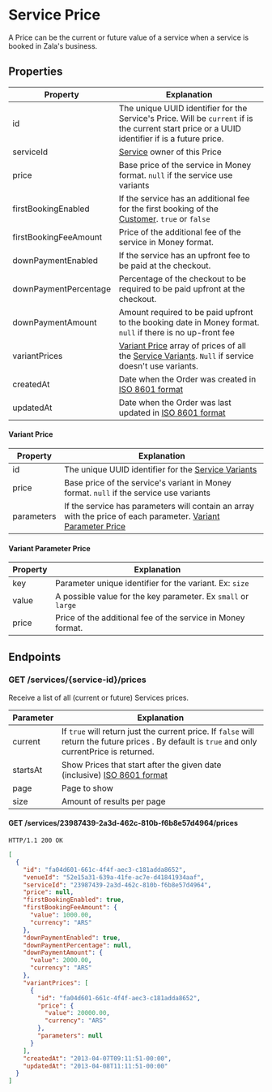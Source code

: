 # Service Price

A Price can be the current or future value of a service when a service is booked in Zala's business.

## Properties

| Property              | Explanation                                                                                                                                                                                                 |
|-----------------------|-------------------------------------------------------------------------------------------------------------------------------------------------------------------------------------------------------------|
| id                    | The unique UUID identifier for the Service's Price. Will be `current` if is the current start price or a UUID identifier if is a future price.                                                              |
| serviceId             | [Service](https://github.com/zala-team/zala-api-docs/blob/master/resources/service.md) owner of this Price                                                                                                  |
| price                 | Base price of the service in Money format. `null` if the service use variants                                                                                                                               |
| firstBookingEnabled   | If the service has an additional fee for the first booking of the [Customer](https://github.com/zala-team/zala-api-docs/blob/master/resources/customer.md). `true` or `false`                               |
| firstBookingFeeAmount | Price of the additional fee of the service in Money format.                                                                                                                                                 |
| downPaymentEnabled    | If the service has an upfront fee to be paid at the checkout.                                                                                                                                               |
| downPaymentPercentage | Percentage of the checkout to be required to be paid upfront at the checkout.                                                                                                                               |
| downPaymentAmount     | Amount required to be paid upfront to the booking date in Money format. `null` if there is no up-front fee                                                                                                  |
| variantPrices         | [Variant Price](#variant-price) array of prices of all the [Service Variants](https://github.com/zala-team/zala-api-docs/blob/master/resources/service_variant.md). `Null` if service doesn't use variants. |
| createdAt             | Date when the Order was created in [ISO 8601 format](http://es.wikipedia.org/wiki/ISO_8601)                                                                                                                 |
| updatedAt             | Date when the Order was last updated in [ISO 8601 format](http://es.wikipedia.org/wiki/ISO_8601)                                                                                                            |

#### Variant Price

| Property   | Explanation                                                                                                                                |
|------------|--------------------------------------------------------------------------------------------------------------------------------------------|
| id         | The unique UUID identifier for the [Service Variants](https://github.com/zala-team/zala-api-docs/blob/master/resources/service_variant.md) |
| price      | Base price of the service's variant in Money format. `null` if the service use variants                                                    |
| parameters | If the service has parameters will contain an array with the price of each parameter. [Variant Parameter Price](#variant-parameter-price)  |

#### Variant Parameter Price

| Property | Explanation                                                   |
|----------|---------------------------------------------------------------|
| key      | Parameter unique identifier for the variant. Ex: `size`       |
| value    | A possible value for the key parameter. Ex `small` or `large` |
| price    | Price of the additional fee of the service in Money format.   |

## Endpoints

### GET /services/{service-id}/prices

Receive a list of all (current or future) Services prices.

| Parameter | Explanation                                                                                                                                      |
|-----------|--------------------------------------------------------------------------------------------------------------------------------------------------|
| current   | If `true` will return just the current price. If `false` will return the future prices . By default is `true` and only currentPrice is returned. |
| startsAt  | Show Prices that start after the given date (inclusive) [ISO 8601 format](http://es.wikipedia.org/wiki/ISO_8601)                                 |
| page      | Page to show                                                                                                                                     |
| size      | Amount of results per page                                                                                                                       |

#### GET /services/23987439-2a3d-462c-810b-f6b8e57d4964/prices

`HTTP/1.1 200 OK`

```json
[
  {
    "id": "fa04d601-661c-4f4f-aec3-c181adda8652",
    "venueId": "52e15a31-639a-41fe-ac7e-d41841934aaf",
    "serviceId": "23987439-2a3d-462c-810b-f6b8e57d4964",
    "price": null,
    "firstBookingEnabled": true,
    "firstBookingFeeAmount": {
      "value": 1000.00,
      "currency": "ARS"
    },
    "downPaymentEnabled": true,
    "downPaymentPercentage": null,
    "downPaymentAmount": {
      "value": 2000.00,
      "currency": "ARS"
    },
    "variantPrices": [
      {
        "id": "fa04d601-661c-4f4f-aec3-c181adda8652",
        "price": {
          "value": 20000.00,
          "currency": "ARS"
        },
        "parameters": null
      }
    ],
    "createdAt": "2013-04-07T09:11:51-00:00",
    "updatedAt": "2013-04-08T11:11:51-00:00"
  }
]
```
